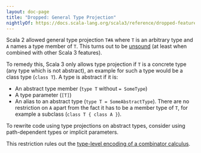 ```yaml
---
layout: doc-page
title: "Dropped: General Type Projection"
nightlyOf: https://docs.scala-lang.org/scala3/reference/dropped-features/type-projection.html
---
```


Scala 2 allowed general type projection `T#A` where `T` is an arbitrary type and `A` names a type member of `T`.
This turns out to be [unsound](https://github.com/scala/scala3/issues/1050) (at least when combined with other Scala 3 features).

To remedy this, Scala 3 only allows type projection if `T` is a concrete type (any type which is not abstract), an example for such a type would be a class type (`class T`).
A type is abstract if it is:
* An abstract type member (`type T` without `= SomeType`)
* A type parameter (`[T]`)
* An alias to an abstract type (`type T = SomeAbstractType`).
There are no restriction on `A` apart from the fact it has to be a member type of `T`, for example a subclass (`class T { class A }`).

To rewrite code using type projections on abstract types, consider using
path-dependent types or implicit parameters.

This restriction rules out the [type-level encoding of a combinator
calculus](https://michid.wordpress.com/2010/01/29/scala-type-level-encoding-of-the-ski-calculus/).